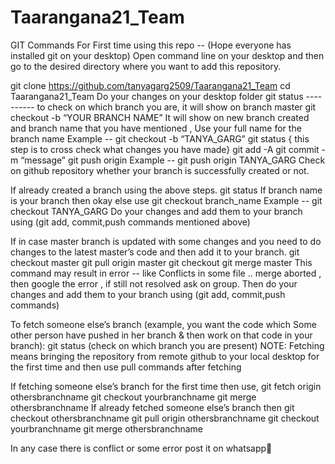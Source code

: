 # Taarangana21_Team
GIT Commands
For First time using this repo --
	(Hope everyone has installed git on your desktop)
Open command line on your desktop and then go to the desired directory where you want to add this repository.

git clone https://github.com/tanyagarg2509/Taarangana21_Team
cd Taarangana21_Team
Do your changes on your desktop folder
git status ---------- to check on which branch you are, it will show on branch master
git checkout -b “YOUR BRANCH NAME”
It will show on new branch created and branch name that you have mentioned , Use your full name for the branch name
Example -- git checkout -b “TANYA_GARG”
git status { this step is to cross check what changes you have made}
git add -A
git commit -m “message”
git push origin <branchname>
Example -- git push origin TANYA_GARG
Check on github repository whether your branch is successfully created or not.

If already created a branch using the above steps.
git status
If branch name is your branch then okay else use 
git checkout branch_name
Example -- git checkout TANYA_GARG
Do your changes and add them to your branch using (git add, commit,push commands mentioned above)

If in case master branch is updated with some changes and you need to do changes to the latest master’s code and then add it to your branch.
git checkout master
git pull origin master
git checkout <your branch name>
git merge master
This command may result in error -- like Conflicts in some file .. merge aborted , then google the error , if still not resolved ask on group.
Then do your changes and add them to your branch using (git add, commit,push commands)


To fetch someone else’s branch (example, you want the code which Some other person have pushed in her branch & then work on that code in your branch):
git status (check on which branch you are present)
NOTE: Fetching means bringing the repository from remote github to your local desktop for the first time and then use pull commands after fetching 

If fetching someone else’s branch for the first time then use, 
git fetch origin othersbranchname
git checkout yourbranchname
git  merge othersbranchname
	If already fetched someone else’s branch then 
git checkout othersbranchname
git pull origin othersbranchname
git checkout yourbranchname
git merge othersbranchname

In any case there is conflict or some error post it on whatsapp🤣


